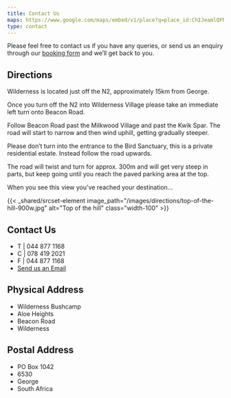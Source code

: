```yaml
---
title: Contact Us
maps: https://www.google.com/maps/embed/v1/place?q=place_id:ChIJeamlQFMc1h0RSVrpwk3iOQ8&key=AIzaSyA18kP2XrlRrHEN3yxB0XyCUeqUTDvBdvQ&zoom=12
type: contact
---
```

Please feel free to contact us if you have any queries, or send us an enquiry through our [booking form](http://www.wildernessbushcamp.co.za/bookings-enquiries/ "Make a Booking") and we’ll get back to you.

## Directions

Wilderness is located just off the N2, approximately 15km from George.

Once you turn off the N2 into Wilderness Village please take an immediate left turn onto Beacon Road. 

Follow Beacon Road past the Milkwood Village and past the Kwik Spar. The road will start to narrow and then wind uphill, getting gradually steeper. 

Please don’t turn into the entrance to the Bird Sanctuary, this is a private residential estate. Instead follow the road upwards.

The road will twist and turn for approx. 300m and will get very steep in parts, but keep going until you reach the paved parking area at the top. 

When you see this view you've reached your destination…

{{< _shared/srcset-element image_path="/images/directions/top-of-the-hill-900w.jpg" alt="Top of the hill" class="width-100" >}}

## Contact Us

* T | 044 877 1168  
* C | 078 419 2021  
* F | 044 877 1168  
* [Send us an Email](mailto:info@wildernessbushcamp.co.za "Email us")

## Physical Address

* Wilderness Bushcamp  
* Aloe Heights  
* Beacon Road  
* Wilderness

## Postal Address

* PO Box 1042  
* 6530  
* George  
* South Africa